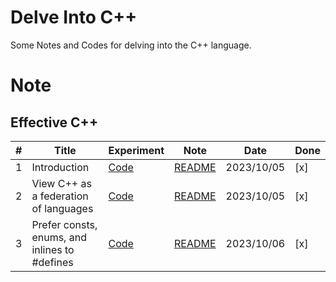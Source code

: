 # Delve Into C++
Some Notes and Codes for delving into the C++ language.

# Note

## Effective C++

| # | Title | Experiment | Note | Date | Done |
|---|  -------- | ----- | -------- | ---------- | --- |
|1| Introduction | [Code](./Effective-C++/Introduction)| [README](./Effective-C++/Introduction/README.md) | 2023/10/05 | [x] |
|2| View C++ as a federation of languages | [Code](./Effective-C++/Item1)| [README](./Effective-C++/Item1/README.md) | 2023/10/05 | [x] |
|3| Prefer consts, enums, and inlines to #defines | [Code](./Effective-C++/Item2)| [README](./Effective-C++/Item2/README.md) | 2023/10/06 | [x] |
